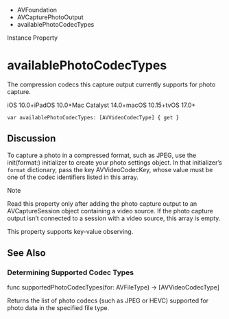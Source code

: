 

- AVFoundation
- AVCapturePhotoOutput
-  availablePhotoCodecTypes 

Instance Property

# availablePhotoCodecTypes

The compression codecs this capture output currently supports for photo capture.

iOS 10.0+iPadOS 10.0+Mac Catalyst 14.0+macOS 10.15+tvOS 17.0+

``` source
var availablePhotoCodecTypes: [AVVideoCodecType] { get }
```

## Discussion

To capture a photo in a compressed format, such as JPEG, use the init(format:) initializer to create your photo settings object. In that initializer’s `format` dictionary, pass the key AVVideoCodecKey, whose value must be one of the codec identifiers listed in this array.

Note

Read this property only after adding the photo capture output to an AVCaptureSession object containing a video source. If the photo capture output isn’t connected to a session with a video source, this array is empty.

This property supports key-value observing.

## See Also

### Determining Supported Codec Types

func supportedPhotoCodecTypes(for: AVFileType) -> [AVVideoCodecType]

Returns the list of photo codecs (such as JPEG or HEVC) supported for photo data in the specified file type.

